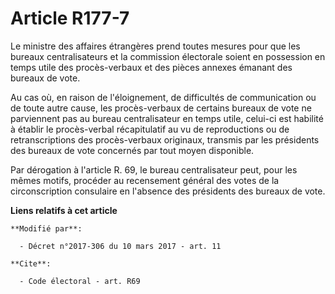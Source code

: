 # Article R177-7

Le ministre des affaires étrangères prend toutes mesures pour que les bureaux centralisateurs et la commission électorale
soient en possession en temps utile des procès-verbaux et des pièces annexes émanant des bureaux de vote. 

Au  cas où, en raison de l'éloignement, de difficultés de communication ou  de toute autre cause, les procès-verbaux de
certains bureaux de vote ne  parviennent pas au bureau centralisateur en temps utile, celui-ci est  habilité à établir le
procès-verbal récapitulatif au vu de reproductions  ou de retranscriptions des procès-verbaux originaux, transmis par les
présidents des bureaux de vote concernés par tout moyen disponible.

Par dérogation à l'article R. 69, le bureau centralisateur peut, pour les mêmes motifs, procéder au recensement général des
votes de la circonscription consulaire en l'absence des présidents des bureaux de vote.

**Liens relatifs à cet article**

	**Modifié par**:

	  - Décret n°2017-306 du 10 mars 2017 - art. 11

	**Cite**:

	  - Code électoral - art. R69

